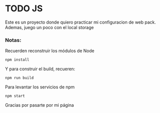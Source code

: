 # TODO JS

Este es un proyecto donde quiero practicar mi configuracion de web pack. Ademas, juego un poco con el local storage

### Notas:
Recuerden reconstruir los módulos de Node
```
npm install
```

Y para construir el build, recueren:
```
npm run build

```

Para levantar los servicios de npm
```
npm start
```

Gracias por pasarte por mi página